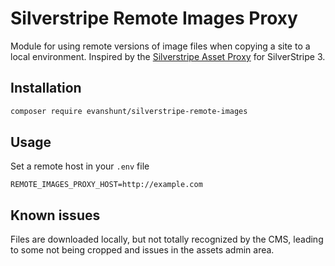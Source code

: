 # Silverstripe Remote Images Proxy

Module for using remote versions of image files when copying a site to a local environment. Inspired by the [Silverstripe Asset Proxy](https://github.com/bcairns/silverstripe-assetproxy) for SilverStripe 3.

## Installation

```bash
composer require evanshunt/silverstripe-remote-images
```

## Usage

Set a remote host in your `.env` file

```
REMOTE_IMAGES_PROXY_HOST=http://example.com
```

## Known issues

Files are downloaded locally, but not totally recognized by the CMS, leading to some not being cropped and issues in the assets admin area.
